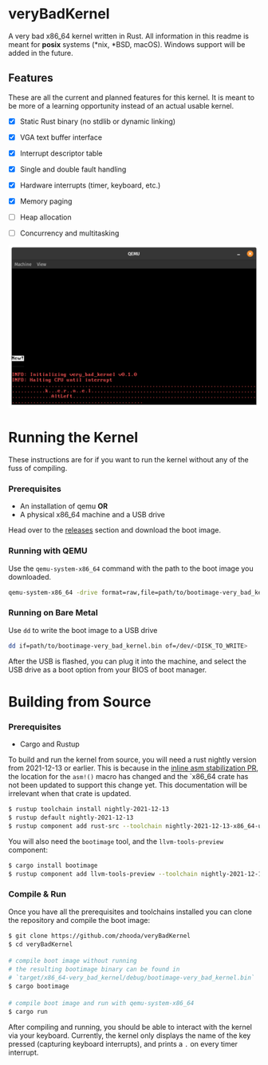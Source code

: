 # veryBadKernel

A very bad x86_64 kernel written in Rust. All information in this readme is meant for **posix** systems (*nix, *BSD, macOS). Windows support will be added in the future.

## Features

These are all the current and planned features for this kernel. It is meant to be more of a learning opportunity instead of an actual usable kernel.

- [x] Static Rust binary (no stdlib or dynamic linking)
- [x] VGA text buffer interface
- [x] Interrupt descriptor table
- [x] Single and double fault handling
- [x] Hardware interrupts (timer, keyboard, etc.)
- [x] Memory paging
- [ ] Heap allocation
- [ ] Concurrency and multitasking


![Kernel running in QEMU](media/qemu_demo.png)

# Running the Kernel

These instructions are for if you want to run the kernel without any of the fuss of compiling.

### Prerequisites
- An installation of qemu **OR**
- A physical x86_64 machine and a USB drive

Head over to the [releases]() section and download the boot image.

### Running with QEMU

Use the `qemu-system-x86_64` command with the path to the boot image you downloaded.

```bash
qemu-system-x86_64 -drive format=raw,file=path/to/bootimage-very_bad_kernel.bin
```

### Running on Bare Metal

Use `dd` to write the boot image to a USB drive

```bash
dd if=path/to/bootimage-very_bad_kernel.bin of=/dev/<DISK_TO_WRITE>
```

After the USB is flashed, you can plug it into the machine, and select the USB drive as a boot option from your BIOS of boot manager.

# Building from Source

### Prerequisites
- Cargo and Rustup

To build and run the kernel from source, you will need a rust nightly version from 2021-12-13 or earlier. This is because in the [inline asm stabilization PR](https://github.com/rust-lang/rust/pull/91728), the location for the `asm!()` macro has changed and the `x86_64 crate has not been updated to support this change yet. This documentation will be irrelevant when that crate is updated.

```bash
$ rustup toolchain install nightly-2021-12-13
$ rustup default nightly-2021-12-13
$ rustup component add rust-src --toolchain nightly-2021-12-13-x86_64-unknown-linux-gnu
```

You will also need the `bootimage` tool, and the `llvm-tools-preview` component:

```bash
$ cargo install bootimage
$ rustup component add llvm-tools-preview --toolchain nightly-2021-12-13-x86_64-unknown-linux-gnu
```

### Compile & Run

Once you have all the prerequisites and toolchains installed you can clone the repository and compile the boot image:

```bash
$ git clone https://github.com/zhooda/veryBadKernel
$ cd veryBadKernel

# compile boot image without running
# the resulting bootimage binary can be found in 
# `target/x86_64-very_bad_kernel/debug/bootimage-very_bad_kernel.bin`
$ cargo bootimage

# compile boot image and run with qemu-system-x86_64
$ cargo run
```

After compiling and running, you should be able to interact with the kernel via your keyboard. Currently, the kernel only displays the name of the key pressed (capturing keyboard interrupts), and prints a `.` on every timer interrupt.